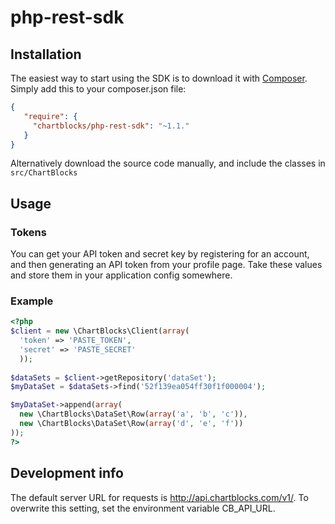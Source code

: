 php-rest-sdk
============

## Installation

The easiest way to start using the SDK is to download it with [Composer](http://www.getcomposer.org). Simply add this to your composer.json file:

```json
{
   "require": {
     "chartblocks/php-rest-sdk": "~1.1."
   }
}
```

Alternatively download the source code manually, and include the classes in `src/ChartBlocks`

## Usage

### Tokens

You can get your API token and secret key by registering for an account, and then generating an API token from your profile page. Take these values and store them in your application config somewhere.

### Example

```php
<?php
$client = new \ChartBlocks\Client(array(
  'token' => 'PASTE_TOKEN',
  'secret' => 'PASTE_SECRET'
  ));
  
$dataSets = $client->getRepository('dataSet');
$myDataSet = $dataSets->find('52f139ea054ff30f1f000004');

$myDataSet->append(array(
  new \ChartBlocks\DataSet\Row(array('a', 'b', 'c')),
  new \ChartBlocks\DataSet\Row(array('d', 'e', 'f'))
));
?>
```

## Development info

The default server URL for requests is http://api.chartblocks.com/v1/. To overwrite this setting, set the environment variable CB_API_URL.
